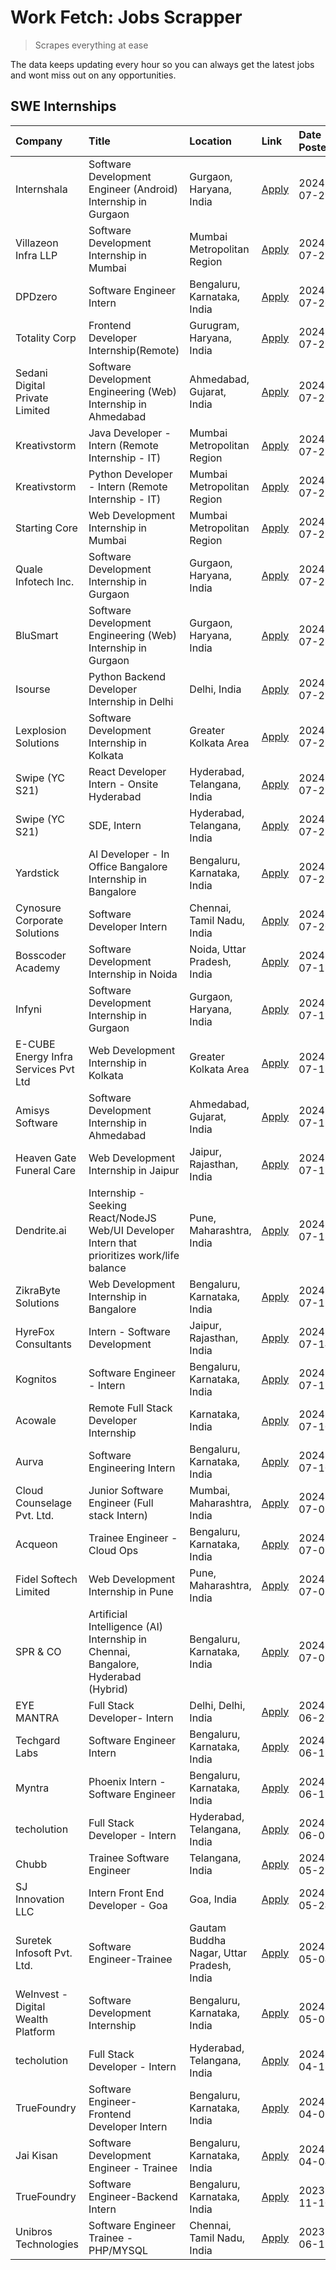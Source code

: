 # Work Fetch: Jobs Scrapper
> Scrapes everything at ease

The data keeps updating every hour so you can always get the latest jobs and wont miss out on any opportunities.

## SWE Internships
<!--START_SECTION:workfetch-->
| Company                              | Title                                                                                        | Location                                  | Link                                                                                                                                                                                                                                                                                                              | Date Posted   |
|:-------------------------------------|:---------------------------------------------------------------------------------------------|:------------------------------------------|:------------------------------------------------------------------------------------------------------------------------------------------------------------------------------------------------------------------------------------------------------------------------------------------------------------------|:--------------|
| Internshala                          | Software Development Engineer (Android) Internship in Gurgaon                                | Gurgaon, Haryana, India                   | [Apply](https://in.linkedin.com/jobs/view/software-development-engineer-android-internship-in-gurgaon-at-internshala-3987153031?position=29&pageNum=0&refId=w3BuTal%2B28%2FKEbluaI6VRw%3D%3D&trackingId=HWmAn7UK1tBGqdf11Dhbrg%3D%3D&trk=public_jobs_jserp-result_search-card)                                    | 2024-07-29    |
| Villazeon Infra LLP                  | Software Development Internship in Mumbai                                                    | Mumbai Metropolitan Region                | [Apply](https://in.linkedin.com/jobs/view/software-development-internship-in-mumbai-at-villazeon-infra-llp-3985431977?position=52&pageNum=0&refId=w3BuTal%2B28%2FKEbluaI6VRw%3D%3D&trackingId=FsbSUux4XUKlCgGNLKoaIw%3D%3D&trk=public_jobs_jserp-result_search-card)                                              | 2024-07-27    |
| DPDzero                              | Software Engineer Intern                                                                     | Bengaluru, Karnataka, India               | [Apply](https://in.linkedin.com/jobs/view/software-engineer-intern-at-dpdzero-3984918371?position=36&pageNum=0&refId=w3BuTal%2B28%2FKEbluaI6VRw%3D%3D&trackingId=9UrFuCQvO09DDJJk5GsUyQ%3D%3D&trk=public_jobs_jserp-result_search-card)                                                                           | 2024-07-26    |
| Totality Corp                        | Frontend Developer Internship(Remote)                                                        | Gurugram, Haryana, India                  | [Apply](https://in.linkedin.com/jobs/view/frontend-developer-internship-remote-at-totality-corp-3982253688?position=4&pageNum=0&refId=w3BuTal%2B28%2FKEbluaI6VRw%3D%3D&trackingId=q%2BOEjk%2FFya1ddykq2%2BlwLA%3D%3D&trk=public_jobs_jserp-result_search-card)                                                    | 2024-07-25    |
| Sedani Digital Private Limited       | Software Development Engineering (Web) Internship in Ahmedabad                               | Ahmedabad, Gujarat, India                 | [Apply](https://in.linkedin.com/jobs/view/software-development-engineering-web-internship-in-ahmedabad-at-sedani-digital-private-limited-3985017980?position=13&pageNum=0&refId=w3BuTal%2B28%2FKEbluaI6VRw%3D%3D&trackingId=TSE1e%2BtR4hGNazMPkN1hmw%3D%3D&trk=public_jobs_jserp-result_search-card)              | 2024-07-25    |
| Kreativstorm                         | Java Developer - Intern (Remote Internship - IT)                                             | Mumbai Metropolitan Region                | [Apply](https://in.linkedin.com/jobs/view/java-developer-intern-remote-internship-it-at-kreativstorm-3984337445?position=23&pageNum=0&refId=w3BuTal%2B28%2FKEbluaI6VRw%3D%3D&trackingId=tl4EocNJgTuKNh5kP65ZJg%3D%3D&trk=public_jobs_jserp-result_search-card)                                                    | 2024-07-25    |
| Kreativstorm                         | Python Developer - Intern (Remote Internship - IT)                                           | Mumbai Metropolitan Region                | [Apply](https://in.linkedin.com/jobs/view/python-developer-intern-remote-internship-it-at-kreativstorm-3985007700?position=38&pageNum=0&refId=w3BuTal%2B28%2FKEbluaI6VRw%3D%3D&trackingId=Eqbp4xGfDxuSpR%2FZv5qPHQ%3D%3D&trk=public_jobs_jserp-result_search-card)                                                | 2024-07-25    |
| Starting Core                        | Web Development Internship in Mumbai                                                         | Mumbai Metropolitan Region                | [Apply](https://in.linkedin.com/jobs/view/web-development-internship-in-mumbai-at-starting-core-3981367557?position=12&pageNum=0&refId=w3BuTal%2B28%2FKEbluaI6VRw%3D%3D&trackingId=IX7fDO3MFQpFFQw%2Bhpvn4w%3D%3D&trk=public_jobs_jserp-result_search-card)                                                       | 2024-07-23    |
| Quale Infotech Inc.                  | Software Development Internship in Gurgaon                                                   | Gurgaon, Haryana, India                   | [Apply](https://in.linkedin.com/jobs/view/software-development-internship-in-gurgaon-at-quale-infotech-inc-3981372174?position=16&pageNum=0&refId=w3BuTal%2B28%2FKEbluaI6VRw%3D%3D&trackingId=yp5vrH1zc5VMjFJZWQkXlg%3D%3D&trk=public_jobs_jserp-result_search-card)                                              | 2024-07-23    |
| BluSmart                             | Software Development Engineering (Web) Internship in Gurgaon                                 | Gurgaon, Haryana, India                   | [Apply](https://in.linkedin.com/jobs/view/software-development-engineering-web-internship-in-gurgaon-at-blusmart-3981371374?position=24&pageNum=0&refId=w3BuTal%2B28%2FKEbluaI6VRw%3D%3D&trackingId=mFQ%2BpEs1ew556lI8z%2B8gJQ%3D%3D&trk=public_jobs_jserp-result_search-card)                                    | 2024-07-23    |
| Isourse                              | Python Backend Developer Internship in Delhi                                                 | Delhi, India                              | [Apply](https://in.linkedin.com/jobs/view/python-backend-developer-internship-in-delhi-at-isourse-3981371334?position=25&pageNum=0&refId=w3BuTal%2B28%2FKEbluaI6VRw%3D%3D&trackingId=yokjcRhK9VfPabLAaO6Wjw%3D%3D&trk=public_jobs_jserp-result_search-card)                                                       | 2024-07-23    |
| Lexplosion Solutions                 | Software Development Internship in Kolkata                                                   | Greater Kolkata Area                      | [Apply](https://in.linkedin.com/jobs/view/software-development-internship-in-kolkata-at-lexplosion-solutions-3981366528?position=28&pageNum=0&refId=w3BuTal%2B28%2FKEbluaI6VRw%3D%3D&trackingId=bvDlNsar08KJRdHbe9F%2FAQ%3D%3D&trk=public_jobs_jserp-result_search-card)                                          | 2024-07-23    |
| Swipe (YC S21)                       | React Developer Intern - Onsite Hyderabad                                                    | Hyderabad, Telangana, India               | [Apply](https://in.linkedin.com/jobs/view/react-developer-intern-onsite-hyderabad-at-swipe-yc-s21-3981326010?position=34&pageNum=0&refId=w3BuTal%2B28%2FKEbluaI6VRw%3D%3D&trackingId=9bLl9airmZD4Nxyih0cYFA%3D%3D&trk=public_jobs_jserp-result_search-card)                                                       | 2024-07-23    |
| Swipe (YC S21)                       | SDE, Intern                                                                                  | Hyderabad, Telangana, India               | [Apply](https://in.linkedin.com/jobs/view/sde-intern-at-swipe-yc-s21-3980368092?position=42&pageNum=0&refId=w3BuTal%2B28%2FKEbluaI6VRw%3D%3D&trackingId=Wc6k%2BpkWZDcOasHc8q1Vhw%3D%3D&trk=public_jobs_jserp-result_search-card)                                                                                  | 2024-07-22    |
| Yardstick                            | AI Developer - In Office Bangalore Internship in Bangalore                                   | Bengaluru, Karnataka, India               | [Apply](https://in.linkedin.com/jobs/view/ai-developer-in-office-bangalore-internship-in-bangalore-at-yardstick-3981740317?position=46&pageNum=0&refId=w3BuTal%2B28%2FKEbluaI6VRw%3D%3D&trackingId=WLccwTyJVE4CKTHcAUZj7A%3D%3D&trk=public_jobs_jserp-result_search-card)                                         | 2024-07-21    |
| Cynosure Corporate Solutions         | Software Developer Intern                                                                    | Chennai, Tamil Nadu, India                | [Apply](https://in.linkedin.com/jobs/view/software-developer-intern-at-cynosure-corporate-solutions-3979445794?position=21&pageNum=0&refId=w3BuTal%2B28%2FKEbluaI6VRw%3D%3D&trackingId=93xr8BHkrF7wSu%2BfQX1abg%3D%3D&trk=public_jobs_jserp-result_search-card)                                                   | 2024-07-20    |
| Bosscoder Academy                    | Software Development Internship in Noida                                                     | Noida, Uttar Pradesh, India               | [Apply](https://in.linkedin.com/jobs/view/software-development-internship-in-noida-at-bosscoder-academy-3979668791?position=5&pageNum=0&refId=w3BuTal%2B28%2FKEbluaI6VRw%3D%3D&trackingId=3M9eipyFhdBWKoDzl7juJA%3D%3D&trk=public_jobs_jserp-result_search-card)                                                  | 2024-07-18    |
| Infyni                               | Software Development Internship in Gurgaon                                                   | Gurgaon, Haryana, India                   | [Apply](https://in.linkedin.com/jobs/view/software-development-internship-in-gurgaon-at-infyni-3979668846?position=9&pageNum=0&refId=w3BuTal%2B28%2FKEbluaI6VRw%3D%3D&trackingId=Ayfd8vgsAtduLOqi%2F1BSKQ%3D%3D&trk=public_jobs_jserp-result_search-card)                                                         | 2024-07-18    |
| E-CUBE Energy Infra Services Pvt Ltd | Web Development Internship in Kolkata                                                        | Greater Kolkata Area                      | [Apply](https://in.linkedin.com/jobs/view/web-development-internship-in-kolkata-at-e-cube-energy-infra-services-pvt-ltd-3979668815?position=14&pageNum=0&refId=w3BuTal%2B28%2FKEbluaI6VRw%3D%3D&trackingId=fIFziU7TrIzOQwe7dfMsIA%3D%3D&trk=public_jobs_jserp-result_search-card)                                 | 2024-07-18    |
| Amisys Software                      | Software Development Internship in Ahmedabad                                                 | Ahmedabad, Gujarat, India                 | [Apply](https://in.linkedin.com/jobs/view/software-development-internship-in-ahmedabad-at-amisys-software-3979670728?position=18&pageNum=0&refId=w3BuTal%2B28%2FKEbluaI6VRw%3D%3D&trackingId=cTB4HpPQfv0XxrXEyZluuA%3D%3D&trk=public_jobs_jserp-result_search-card)                                               | 2024-07-18    |
| Heaven Gate Funeral Care             | Web Development Internship in Jaipur                                                         | Jaipur, Rajasthan, India                  | [Apply](https://in.linkedin.com/jobs/view/web-development-internship-in-jaipur-at-heaven-gate-funeral-care-3979674387?position=37&pageNum=0&refId=w3BuTal%2B28%2FKEbluaI6VRw%3D%3D&trackingId=WVh8lxqs5p%2FI5dR5rHqTsA%3D%3D&trk=public_jobs_jserp-result_search-card)                                            | 2024-07-18    |
| Dendrite.ai                          | Internship - Seeking React/NodeJS Web/UI Developer Intern that prioritizes work/life balance | Pune, Maharashtra, India                  | [Apply](https://in.linkedin.com/jobs/view/internship-seeking-react-nodejs-web-ui-developer-intern-that-prioritizes-work-life-balance-at-dendrite-ai-3979104292?position=55&pageNum=0&refId=w3BuTal%2B28%2FKEbluaI6VRw%3D%3D&trackingId=tIOI5Z%2B1QM%2By5kVK7hpWSw%3D%3D&trk=public_jobs_jserp-result_search-card) | 2024-07-18    |
| ZikraByte Solutions                  | Web Development Internship in Bangalore                                                      | Bengaluru, Karnataka, India               | [Apply](https://in.linkedin.com/jobs/view/web-development-internship-in-bangalore-at-zikrabyte-solutions-3978596765?position=39&pageNum=0&refId=w3BuTal%2B28%2FKEbluaI6VRw%3D%3D&trackingId=YWY7%2FAAvrR6sj8XrkDTj1w%3D%3D&trk=public_jobs_jserp-result_search-card)                                              | 2024-07-17    |
| HyreFox Consultants                  | Intern - Software Development                                                                | Jaipur, Rajasthan, India                  | [Apply](https://in.linkedin.com/jobs/view/intern-software-development-at-hyrefox-consultants-3975991352?position=43&pageNum=0&refId=w3BuTal%2B28%2FKEbluaI6VRw%3D%3D&trackingId=2BukNw%2BhvuXB98GUtA7uoA%3D%3D&trk=public_jobs_jserp-result_search-card)                                                          | 2024-07-14    |
| Kognitos                             | Software Engineer - Intern                                                                   | Bengaluru, Karnataka, India               | [Apply](https://in.linkedin.com/jobs/view/software-engineer-intern-at-kognitos-3973566759?position=6&pageNum=0&refId=w3BuTal%2B28%2FKEbluaI6VRw%3D%3D&trackingId=t7Hv3ZhnV9X1hHIRI7a%2BMQ%3D%3D&trk=public_jobs_jserp-result_search-card)                                                                         | 2024-07-11    |
| Acowale                              | Remote Full Stack Developer Internship                                                       | Karnataka, India                          | [Apply](https://in.linkedin.com/jobs/view/remote-full-stack-developer-internship-at-acowale-3971889398?position=11&pageNum=0&refId=w3BuTal%2B28%2FKEbluaI6VRw%3D%3D&trackingId=djeoBkkyr8kPAnmB%2BwYjGQ%3D%3D&trk=public_jobs_jserp-result_search-card)                                                           | 2024-07-10    |
| Aurva                                | Software Engineering Intern                                                                  | Bengaluru, Karnataka, India               | [Apply](https://in.linkedin.com/jobs/view/software-engineering-intern-at-aurva-3972234446?position=49&pageNum=0&refId=w3BuTal%2B28%2FKEbluaI6VRw%3D%3D&trackingId=Itz1nfTGdnxXMGZIP8OOuQ%3D%3D&trk=public_jobs_jserp-result_search-card)                                                                          | 2024-07-10    |
| Cloud Counselage Pvt. Ltd.           | Junior Software Engineer (Full stack Intern)                                                 | Mumbai, Maharashtra, India                | [Apply](https://in.linkedin.com/jobs/view/junior-software-engineer-full-stack-intern-at-cloud-counselage-pvt-ltd-3967725851?position=15&pageNum=0&refId=w3BuTal%2B28%2FKEbluaI6VRw%3D%3D&trackingId=uS1meFHymKs7TrQyiNGLFQ%3D%3D&trk=public_jobs_jserp-result_search-card)                                        | 2024-07-09    |
| Acqueon                              | Trainee Engineer - Cloud Ops                                                                 | Bengaluru, Karnataka, India               | [Apply](https://in.linkedin.com/jobs/view/trainee-engineer-cloud-ops-at-acqueon-3971538216?position=57&pageNum=0&refId=w3BuTal%2B28%2FKEbluaI6VRw%3D%3D&trackingId=JQ%2FmdDlHeEInCXoPrppxjg%3D%3D&trk=public_jobs_jserp-result_search-card)                                                                       | 2024-07-09    |
| Fidel Softech Limited                | Web Development Internship in Pune                                                           | Pune, Maharashtra, India                  | [Apply](https://in.linkedin.com/jobs/view/web-development-internship-in-pune-at-fidel-softech-limited-3965691167?position=19&pageNum=0&refId=w3BuTal%2B28%2FKEbluaI6VRw%3D%3D&trackingId=kA0RO%2BRQX0T6rd6xvV0b2w%3D%3D&trk=public_jobs_jserp-result_search-card)                                                 | 2024-07-02    |
| SPR & CO                             | Artificial Intelligence (AI) Internship in Chennai, Bangalore, Hyderabad (Hybrid)            | Bengaluru, Karnataka, India               | [Apply](https://in.linkedin.com/jobs/view/artificial-intelligence-ai-internship-in-chennai-bangalore-hyderabad-hybrid-at-spr-co-3965687745?position=20&pageNum=0&refId=w3BuTal%2B28%2FKEbluaI6VRw%3D%3D&trackingId=PhUaJHwG9HuQxZDmQWb1uA%3D%3D&trk=public_jobs_jserp-result_search-card)                         | 2024-07-02    |
| EYE MANTRA                           | Full Stack Developer- Intern                                                                 | Delhi, Delhi, India                       | [Apply](https://in.linkedin.com/jobs/view/full-stack-developer-intern-at-eye-mantra-3960988037?position=47&pageNum=0&refId=w3BuTal%2B28%2FKEbluaI6VRw%3D%3D&trackingId=OxJXbCMM3oukFaPERo2e8Q%3D%3D&trk=public_jobs_jserp-result_search-card)                                                                     | 2024-06-28    |
| Techgard Labs                        | Software Engineer Intern                                                                     | Bengaluru, Karnataka, India               | [Apply](https://in.linkedin.com/jobs/view/software-engineer-intern-at-techgard-labs-3953267005?position=45&pageNum=0&refId=w3BuTal%2B28%2FKEbluaI6VRw%3D%3D&trackingId=wOz1qMyHxylYllMIVrPhqQ%3D%3D&trk=public_jobs_jserp-result_search-card)                                                                     | 2024-06-18    |
| Myntra                               | Phoenix Intern - Software Engineer                                                           | Bengaluru, Karnataka, India               | [Apply](https://in.linkedin.com/jobs/view/phoenix-intern-software-engineer-at-myntra-3947244832?position=33&pageNum=0&refId=w3BuTal%2B28%2FKEbluaI6VRw%3D%3D&trackingId=QQM4%2FPg4UGZvU1AHcJLbIQ%3D%3D&trk=public_jobs_jserp-result_search-card)                                                                  | 2024-06-12    |
| techolution                          | Full Stack Developer - Intern                                                                | Hyderabad, Telangana, India               | [Apply](https://in.linkedin.com/jobs/view/full-stack-developer-intern-at-techolution-3947911862?position=50&pageNum=0&refId=w3BuTal%2B28%2FKEbluaI6VRw%3D%3D&trackingId=43I441lrE7nB8b%2Bk7%2B4ODg%3D%3D&trk=public_jobs_jserp-result_search-card)                                                                | 2024-06-06    |
| Chubb                                | Trainee Software Engineer                                                                    | Telangana, India                          | [Apply](https://in.linkedin.com/jobs/view/trainee-software-engineer-at-chubb-3955950075?position=26&pageNum=0&refId=w3BuTal%2B28%2FKEbluaI6VRw%3D%3D&trackingId=QneYddvQDeXqaFa%2BgF65AA%3D%3D&trk=public_jobs_jserp-result_search-card)                                                                          | 2024-05-27    |
| SJ Innovation LLC                    | Intern Front End Developer - Goa                                                             | Goa, India                                | [Apply](https://in.linkedin.com/jobs/view/intern-front-end-developer-goa-at-sj-innovation-llc-3931678611?position=7&pageNum=0&refId=w3BuTal%2B28%2FKEbluaI6VRw%3D%3D&trackingId=%2F5pyw%2FieAQeFC%2FyTOq7r0Q%3D%3D&trk=public_jobs_jserp-result_search-card)                                                      | 2024-05-24    |
| Suretek Infosoft Pvt. Ltd.           | Software Engineer-Trainee                                                                    | Gautam Buddha Nagar, Uttar Pradesh, India | [Apply](https://in.linkedin.com/jobs/view/software-engineer-trainee-at-suretek-infosoft-pvt-ltd-3916999948?position=31&pageNum=0&refId=w3BuTal%2B28%2FKEbluaI6VRw%3D%3D&trackingId=IQuztc6rpiQaQL07TR%2FRiQ%3D%3D&trk=public_jobs_jserp-result_search-card)                                                       | 2024-05-04    |
| WeInvest - Digital Wealth Platform   | Software Development Internship                                                              | Bengaluru, Karnataka, India               | [Apply](https://in.linkedin.com/jobs/view/software-development-internship-at-weinvest-digital-wealth-platform-3912867225?position=2&pageNum=0&refId=w3BuTal%2B28%2FKEbluaI6VRw%3D%3D&trackingId=soUUChmexhYRty7%2FjYwyDw%3D%3D&trk=public_jobs_jserp-result_search-card)                                          | 2024-05-01    |
| techolution                          | Full Stack Developer - Intern                                                                | Hyderabad, Telangana, India               | [Apply](https://in.linkedin.com/jobs/view/full-stack-developer-intern-at-techolution-3904814977?position=56&pageNum=0&refId=w3BuTal%2B28%2FKEbluaI6VRw%3D%3D&trackingId=6WgpXq59bCpaET1XFJKIWA%3D%3D&trk=public_jobs_jserp-result_search-card)                                                                    | 2024-04-18    |
| TrueFoundry                          | Software Engineer- Frontend Developer Intern                                                 | Bengaluru, Karnataka, India               | [Apply](https://in.linkedin.com/jobs/view/software-engineer-frontend-developer-intern-at-truefoundry-3887320206?position=22&pageNum=0&refId=w3BuTal%2B28%2FKEbluaI6VRw%3D%3D&trackingId=8DNJh4x7G0571JGn56877A%3D%3D&trk=public_jobs_jserp-result_search-card)                                                    | 2024-04-05    |
| Jai Kisan                            | Software Development Engineer - Trainee                                                      | Bengaluru, Karnataka, India               | [Apply](https://in.linkedin.com/jobs/view/software-development-engineer-trainee-at-jai-kisan-3913911193?position=27&pageNum=0&refId=w3BuTal%2B28%2FKEbluaI6VRw%3D%3D&trackingId=HQHFLK4K%2FESxXP4ErRfiUg%3D%3D&trk=public_jobs_jserp-result_search-card)                                                          | 2024-04-04    |
| TrueFoundry                          | Software Engineer-Backend Intern                                                             | Bengaluru, Karnataka, India               | [Apply](https://in.linkedin.com/jobs/view/software-engineer-backend-intern-at-truefoundry-3779508170?position=41&pageNum=0&refId=w3BuTal%2B28%2FKEbluaI6VRw%3D%3D&trackingId=lOKLFIinXwJmg0hwVh7tEQ%3D%3D&trk=public_jobs_jserp-result_search-card)                                                               | 2023-11-10    |
| Unibros Technologies                 | Software Engineer Trainee - PHP/MYSQL                                                        | Chennai, Tamil Nadu, India                | [Apply](https://in.linkedin.com/jobs/view/software-engineer-trainee-php-mysql-at-unibros-technologies-3656599241?position=51&pageNum=0&refId=w3BuTal%2B28%2FKEbluaI6VRw%3D%3D&trackingId=W09yYMHqzyqdwJK0MC4v9g%3D%3D&trk=public_jobs_jserp-result_search-card)                                                   | 2023-06-12    |
<!--END_SECTION:workfetch-->

